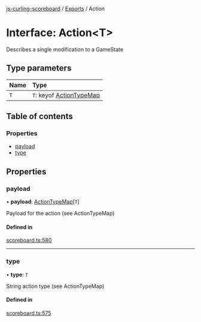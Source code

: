 [js-curling-scoreboard](../README.md) / [Exports](../modules.md) / Action

# Interface: Action<T\>

Describes a single modification to a GameState

## Type parameters

| Name | Type |
| :------ | :------ |
| `T` | `T`: keyof [ActionTypeMap](actiontypemap.md) |

## Table of contents

### Properties

- [payload](action.md#payload)
- [type](action.md#type)

## Properties

### payload

• **payload**: [ActionTypeMap](actiontypemap.md)[`T`]

Payload for the action (see ActionTypeMap)

#### Defined in

[scoreboard.ts:580](https://github.com/trianglecurling/js-curling-scoreboard/blob/5f36fa5/scoreboard.ts#L580)

___

### type

• **type**: `T`

String action type (see ActionTypeMap)

#### Defined in

[scoreboard.ts:575](https://github.com/trianglecurling/js-curling-scoreboard/blob/5f36fa5/scoreboard.ts#L575)
